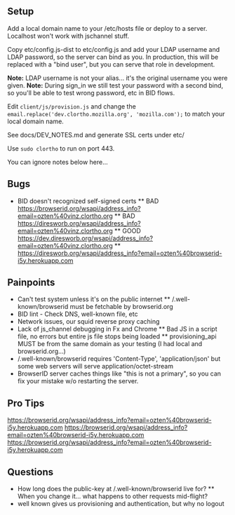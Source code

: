 ## Setup ##

Add a local domain name to your /etc/hosts file or deploy to a server. Localhost won't work with jschannel stuff.

Copy etc/config.js-dist to etc/config.js and add your LDAP username and LDAP password, so the server can bind as you. In production, this will be replaced with a "bind user", but you can serve that role in development.

**Note:** LDAP username is not your alias... it's the original username you were given.
**Note:** During sign_in we still test your password with a second bind, so you'll be able to test wrong password, etc in BID flows.

Edit ``client/js/provision.js`` and change the ``email.replace('dev.clortho.mozilla.org', 'mozilla.com');`` to match your local domain name.

See docs/DEV_NOTES.md and generate SSL certs under etc/

Use ``sudo clortho`` to run on port 443.

You can ignore notes below here...

## Bugs ##
* BID doesn't recognized self-signed certs
** BAD https://browserid.org/wsapi/address_info?email=ozten%40vinz.clortho.org
** BAD https://diresworb.org/wsapi/address_info?email=ozten%40vinz.clortho.org
** GOOD https://dev.diresworb.org/wsapi/address_info?email=ozten%40vinz.clortho.org
** https://diresworb.org/wsapi/address_info?email=ozten%40browserid-i5y.herokuapp.com

## Painpoints ##
* Can't test system unless it's on the public internet
** /.well-known/browserid must be fetchable by browserid.org
* BID lint - Check DNS, well-known file, etc
* Network issues, our squid reverse proxy caching
* Lack of js_channel debugging in Fx and Chrome
** Bad JS in a script file, no errors but entire js file stops being loaded
** provisioning_api MUST be from the same domain as your testing (I had local and browserid.org...)
* /.well-known/browserid requires 'Content-Type', 'application/json' but some web servers will serve application/octet-stream
* BrowserID server caches things like "this is not a primary", so you can fix your mistake w/o restarting the server.

## Pro Tips ##
https://browserid.org/wsapi/address_info?email=ozten%40browserid-i5y.herokuapp.com
https://browserid.org/wsapi/address_info?email=ozten%40browserid-i5y.herokuapp.com
https://browserid.org/wsapi/address_info?email=ozten%40browserid-i5y.herokuapp.com

## Questions ##

* How long does the public-key at /.well-known/browserid live for?
** When you change it... what happens to other requests mid-flight?
* well known gives us provisioning and authentication, but why no logout